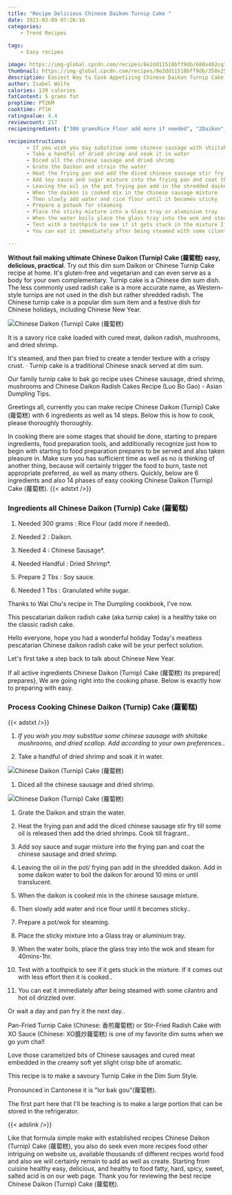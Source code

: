 ```yaml
---
title: "Recipe Delicious Chinese Daikon Turnip Cake "
date: 2021-03-09 07:26:16
categories:
    - Trend Recipes
    
tags:
    - Easy recipes

image: https://img-global.cpcdn.com/recipes/8e2dd11518bff9db/680x482cq70/chinese-daikon-turnip-cake-蘿蔔糕-recipe-main-photo.jpg
thumbnail: https://img-global.cpcdn.com/recipes/8e2dd11518bff9db/350x250cq70/chinese-daikon-turnip-cake-蘿蔔糕-recipe-main-photo.jpg
description: Easiest Way to Cook Appetizing Chinese Daikon Turnip Cake  with 6 ingredients and 14 stages of easy cooking.
author: Isabel Wolfe
calories: 139 calories
fatContent: 5 grams fat
preptime: PT26M
cooktime: PT1H
ratingvalue: 4.4
reviewcount: 217
recipeingredient: ["300 gramsRice Flour add more if needed", "2Daikon", "4Chinese Sausage", "HandfulDried Shrimp", "2 TbsSoy sauce", "1 TbsGranulated white sugar"]

recipeinstructions: 
      - If you wish you may substitue some chinese sausage with shiitake mushrooms and dried scallopAdd according to your own preferences 
      - Take a handful of dried shrimp and soak it in water 
      - Diced all the chinese sausage and dried shrimp 
      - Grate the Daikon and strain the water 
      - Heat the frying pan and add the diced chinese sausage stir fry till some oil is released then add the dried shrimpsCook till fragrant 
      - Add soy sauce and sugar mixture into the frying pan and coat the chinese sausage and dried shrimp 
      - Leaving the oil in the pot frying pan add in the shredded daikon Add in some daikon water to boil the daikon for around 10 mins or until translucent 
      - When the daikon is cooked mix in the chinese sausage mixture 
      - Then slowly add water and rice flour until it becomes sticky 
      - Prepare a potwok for steaming 
      - Place the sticky mixture into a Glass tray or aluminium tray 
      - When the water boils place the glass tray into the wok and steam for 40mins1hr 
      - Test with a toothpick to see if it gets stuck in the mixture If it comes out with less effort then it is cooked 
      - You can eat it immediately after being steamed with some cilantro and hot oil drizzled over Or wait a day and pan fry it the next day

---
```




**Without fail making ultimate Chinese Daikon (Turnip) Cake (蘿蔔糕) easy, delicious, practical**. Try out this dim sum Daikon or Chinese Turnip Cake recipe at home. It&#39;s gluten-free and vegetarian and can even serve as a body for your own complementary. Turnip cake is a Chinese dim sum dish. The less commonly used radish cake is a more accurate name, as Western-style turnips are not used in the dish but rather shredded radish. The Chinese turnip cake is a popular dim sum item and a festive dish for Chinese holidays, including Chinese New Year.


![Chinese Daikon (Turnip) Cake (蘿蔔糕)](https://img-global.cpcdn.com/recipes/8e2dd11518bff9db/680x482cq70/chinese-daikon-turnip-cake-蘿蔔糕-recipe-main-photo.jpg "Chinese Daikon (Turnip) Cake (蘿蔔糕)")



It is a savory rice cake loaded with cured meat, daikon radish, mushrooms, and dried shrimp.

It&#39;s steamed, and then pan fried to create a tender texture with a crispy crust. · Turnip cake is a traditional Chinese snack served at dim sum.

Our family turnip cake lo bak go recipe uses Chinese sausage, dried shrimp, mushrooms and Chinese Daikon Radish Cakes Recipe (Luo Bo Gao) - Asian Dumpling Tips.


Greetings all, currently you can make recipe Chinese Daikon (Turnip) Cake (蘿蔔糕) with 6 ingredients as well as 14 steps. Below this is how to cook, please thoroughly thoroughly.

In cooking there are some stages that should be done, starting to prepare ingredients, food preparation tools, and additionally recognize just how to begin with starting to food preparation prepares to be served and also taken pleasure in. Make sure you has sufficient time as well as no is thinking of another thing, because will certainly trigger the food to burn, taste not appropriate preferred, as well as many others. Quickly, below are 6 ingredients and also 14 phases of easy cooking Chinese Daikon (Turnip) Cake (蘿蔔糕).
{{< adstxt />}}

### Ingredients all Chinese Daikon (Turnip) Cake (蘿蔔糕)


1. Needed 300 grams : Rice Flour (add more if needed).

1. Needed 2 : Daikon.

1. Needed 4 : Chinese Sausage*.

1. Needed Handful : Dried Shrimp*.

1. Prepare 2 Tbs : Soy sauce.

1. Needed 1 Tbs : Granulated white sugar.


Thanks to Wai Chu&#39;s recipe in The Dumpling cookbook, I&#39;ve now.

This pescatarian daikon radish cake (aka turnip cake) is a healthy take on the classic radish cake.

Hello everyone, hope you had a wonderful holiday Today&#39;s meatless pescatarian Chinese daikon radish cake will be your perfect solution.

Let&#39;s first take a step back to talk about Chinese New Year.


If all active ingredients Chinese Daikon (Turnip) Cake (蘿蔔糕) its prepared| prepares}, We are going right into the cooking phase. Below is exactly how to preparing with easy.

### Process Cooking Chinese Daikon (Turnip) Cake (蘿蔔糕)

{{< adstxt />}}


1. *If you wish you may substitue some chinese sausage with shiitake mushrooms, and dried scallop.
Add according to your own preferences.*.



1. Take a handful of dried shrimp and soak it in water.



![Chinese Daikon (Turnip) Cake (蘿蔔糕)](https://img-global.cpcdn.com/steps/cb0af1ebeebaf5e2/160x128cq70/chinese-daikon-turnip-cake-蘿蔔糕-recipe-step-2-photo.jpg" "Chinese Daikon (Turnip) Cake (蘿蔔糕)")



1. Diced all the chinese sausage and dried shrimp.



![Chinese Daikon (Turnip) Cake (蘿蔔糕)](https://img-global.cpcdn.com/steps/8663c3418ae3489b/160x128cq70/chinese-daikon-turnip-cake-蘿蔔糕-recipe-step-3-photo.jpg" "Chinese Daikon (Turnip) Cake (蘿蔔糕)")



1. Grate the Daikon and strain the water.



1. Heat the frying pan and add the diced chinese sausage stir fry till some oil is released then add the dried shrimps.
Cook till fragrant..



1. Add soy sauce and sugar mixture into the frying pan and coat the chinese sausage and dried shrimp.



1. Leaving the oil in the pot/ frying pan add in the shredded daikon. Add in some daikon water to boil the daikon for around 10 mins or until translucent.



1. When the daikon is cooked mix in the chinese sausage mixture.



1. Then slowly add water and rice flour until it becomes sticky..



1. Prepare a pot/wok for steaming.



1. Place the sticky mixture into a Glass tray or aluminium tray.



1. When the water boils, place the glass tray into the wok and steam for 40mins-1hr.



1. Test with a toothpick to see if it gets stuck in the mixture. If it comes out with less effort then it is cooked..



1. You can eat it immediately after being steamed with some cilantro and hot oil drizzled over. 

Or wait a day and pan fry it the next day..




Pan-Fried Turnip Cake (Chinese: 香煎蘿蔔糕) or Stir-Fried Radish Cake with XO Sauce (Chinese: XO醬炒蘿蔔糕) is one of my favorite dim sums when we go yum cha!!

Love those caramelized bits of Chinese sausages and cured meat embedded in the creamy soft yet slight crisp bite of aromatic.

This recipe is to make a savoury Turnip Cake in the Dim Sum Style.

Pronounced in Cantonese it is &#34;lor bak gou&#34;(蘿蔔糕).

The first part here that I&#39;ll be teaching is to make a large portion that can be stored in the refrigerator.


{{< adslink />}}

Like that formula simple make with established recipes Chinese Daikon (Turnip) Cake (蘿蔔糕), you also do seek even more recipes food other intriguing on website us, available thousands of different recipes world food and also we will certainly remain to add as well as create. Starting from cuisine healthy easy, delicious, and healthy to food fatty, hard, spicy, sweet, salted acid is on our web page. Thank you for reviewing the best recipe Chinese Daikon (Turnip) Cake (蘿蔔糕).
